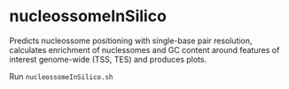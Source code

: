 nucleossomeInSilico
===================
Predicts nucleossome positioning with single-base pair resolution, calculates enrichment of nuclessomes and GC content around features of interest genome-wide (TSS, TES) and produces plots.

Run `nucleossomeInSilico.sh`